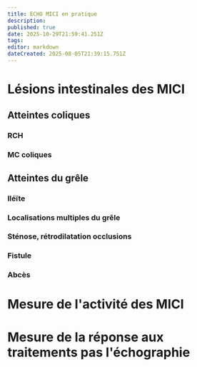 ```yaml
---
title: ECHO MICI en pratique
description: 
published: true
date: 2025-10-29T21:59:41.251Z
tags: 
editor: markdown
dateCreated: 2025-08-05T21:39:15.751Z
---
```


# Lésions intestinales des MICI
## Atteintes coliques
### RCH
### MC coliques
## Atteintes du grêle
### Iléïte
### Localisations multiples du grêle
### Sténose, rétrodilatation occlusions
### Fistule
### Abcès
# Mesure de l'activité des MICI
# Mesure de la réponse aux traitements pas l'échographie